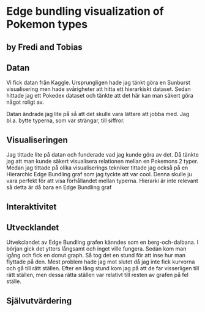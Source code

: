 # Edge bundling visualization of Pokemon types
by Fredi and Tobias
---
## Datan
Vi fick datan från Kaggle. Ursprungligen hade jag tänkt göra en Sunburst visualisering men hade svårigheter att hitta ett hierarkiskt dataset.  Sedan hittade jag ett Pokedex dataset och tänkte att det här kan man säkert göra något roligt av. 

Datan ändrade jag lite på så att det skulle vara lättare att jobba med. Jag bl.a. bytte typerna, som var strängar, till siffror.
 
## Visualiseringen 
Jag tittade lite på datan och funderade vad jag kunde göra av det. Då tänkte jag att man kunde säkert visualisera relationen mellan en Pokemons 2 typer. Medan jag tittade på olika visualiserings tekniker tittade jag också på en Hierarchic Edge Bundling graf som jag tyckte att var cool. Denna skulle ju vara perfekt för att visa förhållandet mellan typerna. Hierarki är inte relevant så detta är då bara en Edge Bundling graf 

## Interaktivitet

## Utvecklandet
Utvekclandet av Edge Bundling grafen känndes som en berg-och-dalbana. I början gick det ytters långsamt och inget ville fungera. Sedan kom man igång och fick en donut graph. Så tog det en stund för att inse hur man flyttade på den. Mest problem hade jag mot slutet då jag inte fick kurvorna och gå till rätt ställen. Efter en lång stund kom jag på att de far visserligen till rätt ställen, men dessa rätta ställen var relativt till resten av grafen på fel ställe.

## Självutvärdering
